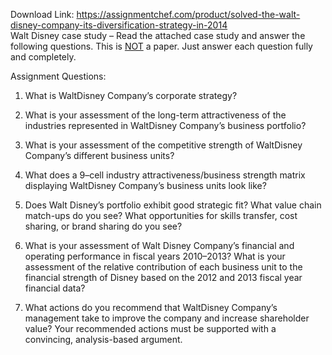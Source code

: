 Download Link: https://assignmentchef.com/product/solved-the-walt-disney-company-its-diversification-strategy-in-2014
<br>
Walt Disney case study – Read the attached case study and answer the following questions. This is <u>NOT</u> a paper. Just answer each question fully and completely.

Assignment Questions:

1. What is WaltDisney Company’s corporate strategy?

2. What is your assessment of the long-term attractiveness of the industries represented in WaltDisney Company’s business portfolio?

3. What is your assessment of the competitive strength of WaltDisney Company’s different business units?

4. What does a 9–cell industry attractiveness/business strength matrix displaying WaltDisney Company’s business units look like?

5. Does Walt Disney’s portfolio exhibit good strategic fit? What value chain match-ups do you see? What opportunities for skills transfer, cost sharing, or brand sharing do you see?

6. What is your assessment of Walt Disney Company’s financial and operating performance in fiscal years 2010–2013? What is your assessment of the relative contribution of each business unit to the financial strength of Disney based on the 2012 and 2013 fiscal year financial data?

7. What actions do you recommend that WaltDisney Company’s management take to improve the company and increase shareholder value? Your recommended actions must be supported with a convincing, analysis-based argument.